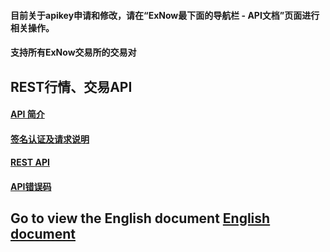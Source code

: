 #### 目前关于apikey申请和修改，请在“ExNow最下面的导航栏 - API文档”页面进行相关操作。
#### 支持所有ExNow交易所的交易对
## REST行情、交易API
#### [API 简介](https://github.com/ExnowSupport/ExNow-API/blob/master/REST%20API%20%E7%AE%80%E4%BB%8B.md)
#### [签名认证及请求说明](https://github.com/ExnowSupport/ExNow-API/blob/master/%E7%AD%BE%E5%90%8D%E5%8F%8A%E8%AF%B7%E6%B1%82%E8%AF%B4%E6%98%8E.md)
#### [REST API](https://github.com/ExnowSupport/ExNow-API/blob/master/REST%20API.md)
#### [API错误码](https://github.com/ExnowSupport/ExNow-API/blob/master/API%E9%94%99%E8%AF%AF%E4%BB%A3%E7%A0%81.md)

## Go to view the English document [English document](https://github.com/ExnowSupport/)
